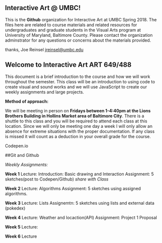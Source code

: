 ## Interactive Art @ UMBC!

This is the **Github** organization for Interactive Art at UMBC Spring 2018. The files here are related to course materials and related resources for undergraduates and graduate students in the Visual Arts program at University of Maryland, Baltimore County. Please contact the organization adminstrator for any questions or concerns about the materials provided. 

thanks,
Joe Reinsel
jreinsel@umbc.edu

## Welcome to Interactive Art ART 649/488 

This document is a brief introduction to the course and how we will work throughout the semester. This class will be an introduction to using code to create visual and sound works and we will use JavaScript to create our weekly assignments and large projects. 

**Method of approach:**

We will be meeting in person on **Fridays between 1-4:40pm at the Lions Brothers Building in Hollins Market area of Baltimore City**. There is a shuttle to this class and you will be required to attend each class at this location. Since we will only be meeting one day a week I will only allow an absence for extreme situations with the proper documentation. If any class is missed it will count as a deduction in your overall grade for the course. 


Codepen.io


##Git and Github

*Weekly Assignments:*
 
 **Week 1**
 Lecture: Introduction: Basic drawing and Interaction
 Assignment: 5 sketches(post to Codepen/Github) *share with Class*

**Week 2**
Lecture: Algorithms 
Assignment: 5 sketches using assigned algorithms.

**Week 3**
Lecture: Lists
Assignemtn: 5 sketches using lists and external data (pokedex)

**Week 4**
Lecture: Weather and locaction(API)
Assignment: Project 1 Proposal

**Week 5**
Lecture: 

**Week 6**
Lecture

